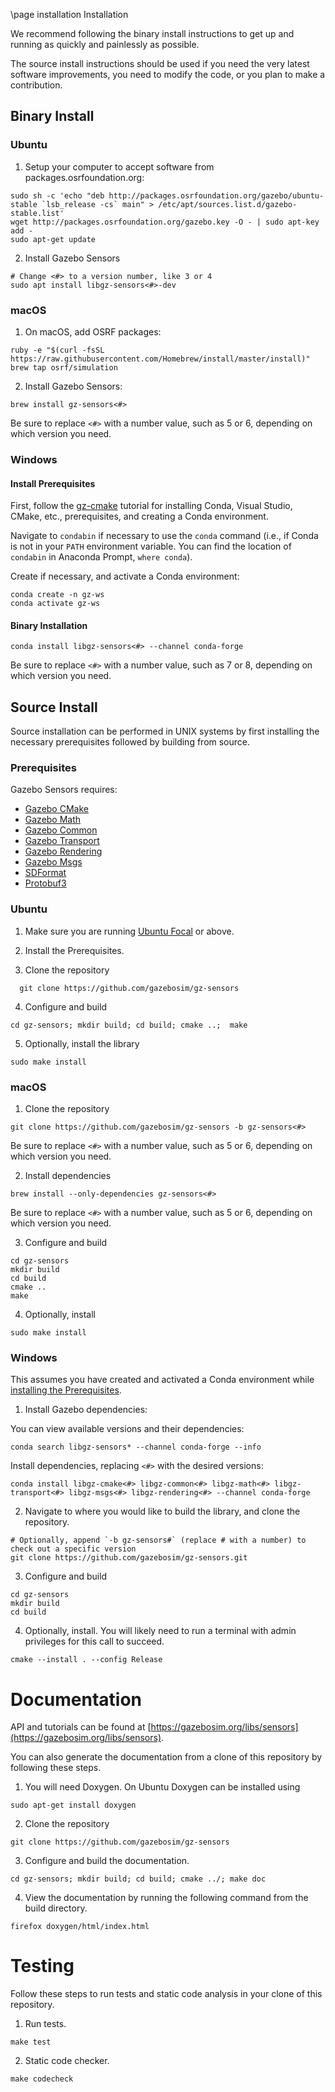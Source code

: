 \page installation Installation

We recommend following the binary install instructions to get up and running as quickly and painlessly as possible.

The source install instructions should be used if you need the very latest software improvements, you need to modify the code, or you plan to make a contribution.

## Binary Install

### Ubuntu

1. Setup your computer to accept software from packages.osrfoundation.org:

```{.sh}
sudo sh -c 'echo "deb http://packages.osrfoundation.org/gazebo/ubuntu-stable `lsb_release -cs` main" > /etc/apt/sources.list.d/gazebo-stable.list'
wget http://packages.osrfoundation.org/gazebo.key -O - | sudo apt-key add -
sudo apt-get update
```

2. Install Gazebo Sensors
```{.sh}
# Change <#> to a version number, like 3 or 4
sudo apt install libgz-sensors<#>-dev
```

### macOS

1. On macOS, add OSRF packages:
  ```
  ruby -e "$(curl -fsSL https://raw.githubusercontent.com/Homebrew/install/master/install)"
  brew tap osrf/simulation
  ```

2. Install Gazebo Sensors:
  ```
  brew install gz-sensors<#>
  ```

Be sure to replace `<#>` with a number value, such as 5 or 6, depending on
which version you need.

### Windows

#### Install Prerequisites

First, follow the [gz-cmake](https://github.com/gazebosim/gz-cmake) tutorial for installing Conda, Visual Studio, CMake, etc., prerequisites, and creating a Conda environment.

Navigate to `condabin` if necessary to use the `conda` command (i.e., if Conda is not in your `PATH` environment variable. You can find the location of `condabin` in Anaconda Prompt, `where conda`).

Create if necessary, and activate a Conda environment:

```
conda create -n gz-ws
conda activate gz-ws
```

#### Binary Installation

```
conda install libgz-sensors<#> --channel conda-forge
```

Be sure to replace `<#>` with a number value, such as 7 or 8, depending on
which version you need.

## Source Install

Source installation can be performed in UNIX systems by first installing the
necessary prerequisites followed by building from source.

### Prerequisites

Gazebo Sensors requires:

  * [Gazebo CMake](https://gazebosim.org/libs/cmake)
  * [Gazebo Math](https://gazebosim.org/libs/math)
  * [Gazebo Common](https://gazebosim.org/libs/common)
  * [Gazebo Transport](https://gazebosim.org/libs/transport)
  * [Gazebo Rendering](https://gazebosim.org/libs/rendering)
  * [Gazebo Msgs](https://gazebosim.org/libs/msgs)
  * [SDFormat](https://github.com/osrf/sdformat)
  * [Protobuf3](https://developers.google.com/protocol-buffers/)

### Ubuntu

1. Make sure you are running [Ubuntu Focal](http://releases.ubuntu.com/20.04/) or above.

2. Install the Prerequisites.

3. Clone the repository
```{.sh}
  git clone https://github.com/gazebosim/gz-sensors
  ```

4. Configure and build
  ```
  cd gz-sensors; mkdir build; cd build; cmake ..;  make
  ```

5. Optionally, install the library
  ```
  sudo make install
  ```

### macOS

1. Clone the repository
  ```
  git clone https://github.com/gazebosim/gz-sensors -b gz-sensors<#>
  ```
  Be sure to replace `<#>` with a number value, such as 5 or 6, depending on
  which version you need.

2. Install dependencies
  ```
  brew install --only-dependencies gz-sensors<#>
  ```
  Be sure to replace `<#>` with a number value, such as 5 or 6, depending on
  which version you need.

3. Configure and build
  ```
  cd gz-sensors
  mkdir build
  cd build
  cmake ..
  make
  ```

4. Optionally, install
  ```
  sudo make install
  ```

### Windows

This assumes you have created and activated a Conda environment while [installing the Prerequisites](#install-prerequisites).

1. Install Gazebo dependencies:

  You can view available versions and their dependencies:
  ```
  conda search libgz-sensors* --channel conda-forge --info
  ```

  Install dependencies, replacing `<#>` with the desired versions:

  ```
  conda install libgz-cmake<#> libgz-common<#> libgz-math<#> libgz-transport<#> libgz-msgs<#> libgz-rendering<#> --channel conda-forge
  ```

2. Navigate to where you would like to build the library, and clone the repository.
  ```
  # Optionally, append `-b gz-sensors#` (replace # with a number) to check out a specific version
  git clone https://github.com/gazebosim/gz-sensors.git
  ```

3. Configure and build
  ```
  cd gz-sensors
  mkdir build
  cd build
  ```

4. Optionally, install. You will likely need to run a terminal with admin privileges for this call to succeed.
  ```
  cmake --install . --config Release
  ```

# Documentation

API and tutorials can be found at [https://gazebosim.org/libs/sensors](https://gazebosim.org/libs/sensors).

You can also generate the documentation from a clone of this repository by following these steps.

1. You will need Doxygen. On Ubuntu Doxygen can be installed using
  ```
  sudo apt-get install doxygen
  ```

2. Clone the repository
  ```
  git clone https://github.com/gazebosim/gz-sensors
  ```

3. Configure and build the documentation.
  ```
  cd gz-sensors; mkdir build; cd build; cmake ../; make doc
  ```

4. View the documentation by running the following command from the build directory.
  ```
  firefox doxygen/html/index.html
  ```

# Testing

Follow these steps to run tests and static code analysis in your clone of this repository.

1. Run tests.
  ```
  make test
  ```

2. Static code checker.
  ```
  make codecheck
  ```
